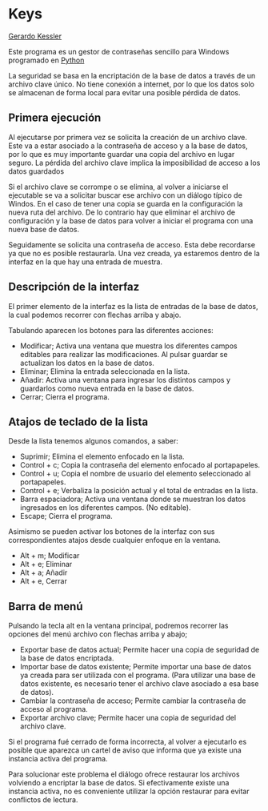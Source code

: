 ﻿# Keys

[Gerardo Kessler](http://gera.ar)  

Este programa es un gestor de contraseñas sencillo para Windows programado en [Python](https://python.org)  

La seguridad se basa en la encriptación de la base de datos a través de un archivo clave único. No tiene conexión a internet, por lo que los datos solo se almacenan de forma local para evitar una posible pérdida de datos.

## Primera ejecución

Al ejecutarse por primera  vez se solicita la creación  de un archivo clave. Este va a estar asociado a la contraseña de acceso y a la base de datos, por lo que es muy importante guardar una copia del archivo en lugar seguro. La pérdida del archivo clave implica la imposibilidad de acceso a los datos guardados

Si el archivo clave se corrompe o se elimina, al volver a iniciarse el ejecutable se va a solicitar buscar ese archivo con un diálogo típico de Windos. En el caso de tener una copia se guarda en la configuración la nueva ruta del archivo. De lo contrario hay que eliminar el archivo de configuración y la base de datos para volver a iniciar el programa con una nueva base de datos.

Seguidamente se solicita una contraseña de acceso. Esta debe recordarse ya que no es posible restaurarla. Una vez creada, ya estaremos dentro de la interfaz en la que hay una entrada de muestra.

## Descripción de la interfaz

El primer elemento de la interfaz es la lista de entradas de la base de datos, la cual podemos recorrer con flechas arriba y abajo.

Tabulando aparecen los botones para las diferentes acciones:

* Modificar; Activa una ventana que muestra los diferentes campos editables para realizar las modificaciones. Al pulsar guardar se actualizan los datos en la base de datos.
* Eliminar; Elimina la entrada seleccionada en la lista.
* Añadir: Activa una ventana para ingresar los distintos campos y guardarlos como nueva entrada en la base de datos.
* Cerrar; Cierra el programa.

## Atajos de teclado de la lista

Desde la lista tenemos algunos comandos, a saber:

* Suprimir; Elimina el elemento enfocado en la lista.
* Control + c; Copia la contraseña del elemento enfocado al portapapeles.
* Control + u; Copia el nombre de usuario del elemento seleccionado al portapapeles.
* Control + e; Verbaliza la posición actual y el total de entradas en la lista.
* Barra espaciadora; Activa una ventana donde se muestran los datos ingresados en los diferentes campos. (No editable).
* Escape; Cierra el programa.

Asimismo se pueden activar los botones de la interfaz con sus correspondientes atajos desde cualquier enfoque en la ventana.

* Alt + m; Modificar
* Alt + e; Eliminar
* Alt + a; Añadir
* Alt + e, Cerrar

## Barra de menú

Pulsando la tecla alt en la ventana principal, podremos recorrer las opciones del menú archivo con flechas arriba y abajo;

* Exportar base de datos actual; Permite hacer una copia de seguridad de la base de datos encriptada.
* Importar base de datos existente; Permite importar una base de datos ya creada para ser utilizada con el programa. (Para utilizar una base de datos existente, es necesario tener el archivo clave asociado a esa base de datos).
* Cambiar la contraseña de acceso; Permite cambiar la contraseña de acceso al programa.
* Exportar archivo clave; Permite hacer una copia de seguridad del archivo clave.

Si el programa fué cerrado de forma incorrecta, al volver a ejecutarlo es posible que aparezca un cartel de aviso que informa que ya existe una instancia activa del programa.

Para solucionar este problema el diálogo ofrece restaurar los archivos volviendo a encriptar la base de datos. Si efectivamente existe una instancia activa, no es conveniente utilizar la opción restaurar para evitar conflictos de lectura.

